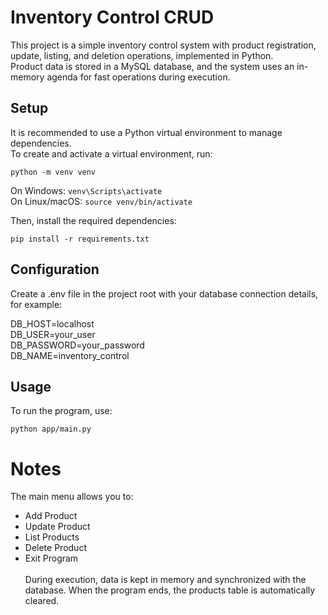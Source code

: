 # Inventory Control CRUD

This project is a simple inventory control system with product registration, update, listing, and deletion operations, implemented in Python.  
Product data is stored in a MySQL database, and the system uses an in-memory agenda for fast operations during execution.

## Setup

It is recommended to use a Python virtual environment to manage dependencies.  
To create and activate a virtual environment, run:

```
python -m venv venv
```
On Windows: ```venv\Scripts\activate```<br>
On Linux/macOS: ```source venv/bin/activate```


Then, install the required dependencies:

```
pip install -r requirements.txt
```

## Configuration
Create a .env file in the project root with your database connection details, for example:

DB_HOST=localhost<br>
DB_USER=your_user<br>
DB_PASSWORD=your_password<br>
DB_NAME=inventory_control<br>

## Usage

To run the program, use:

```
python app/main.py
```

# Notes

The main menu allows you to:

- Add Product
- Update Product
- List Products
- Delete Product
- Exit Program<br>
  <br>
During execution, data is kept in memory and synchronized with the database.
When the program ends, the products table is automatically cleared.

